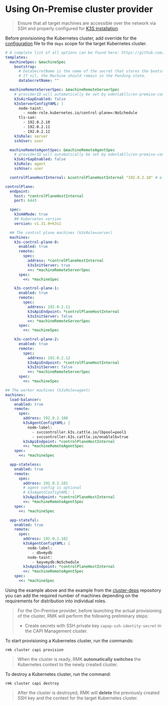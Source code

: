 # Using On-Premise cluster provider

> Ensure that all target machines are accessible over the network via SSH and properly configured for
> [K3S installation](https://docs.k3s.io/installation).

Before provisioning the Kubernetes cluster, add override for
the [configuration](https://github.com/edenlabllc/cluster-deps.bootstrap.infra/blob/develop/etc/deps/develop/values/onprem-cluster.yaml.gotmpl)
file to the `deps` scope for the target Kubernetes cluster.

```yaml
# A complete list of all options can be found here: https://github.com/edenlabllc/on-premise-configurator.operators.infra/blob/develop/watches.yaml
templates:
  machineSpec: &machineSpec
    bootstrap:
      # DataSecretName is the name of the secret that stores the bootstrap data script.
      # If nil, the Machine should remain in the Pending state.
      dataSecretName: ""

  machineRemoteServerSpec: &machineRemoteServerSpec
    # providerID will automatically be set by edenlabllc/on-premise-configurator.operators.infra
    k3sAirGapEnabled: false
    k3sServerConfigYAML: |
      node-taint:
        - node-role.kubernetes.io/control-plane=:NoSchedule
      tls-san:
        - 192.0.2.10
        - 192.0.2.11
        - 192.0.2.12
    k3sRole: server
    sshUser: user

  machineRemoteAgentSpec: &machineRemoteAgentSpec
    # providerID will automatically be set by edenlabllc/on-premise-configurator.operators.infra
    k3sAirGapEnabled: false
    k3sRole: agent
    sshUser: user

  controlPlaneHostInternal: &controlPlaneHostInternal "192.0.2.10" # e.g. 192.0.2.10

controlPlane:
  endpoint:
    host: *controlPlaneHostInternal
    port: 6443

  spec:
    k3sHAMode: true
    ## Kubernetes version
    version: v1.31.9+k3s1

  ## The control plane machines (k3sRole=server)
  machines:
    k3s-control-plane-0:
      enabled: true
      remote:
        spec:
          address: *controlPlaneHostInternal
          k3sInitServer: true
          <<: *machineRemoteServerSpec
      spec:
        <<: *machineSpec

    k3s-control-plane-1:
      enabled: true
      remote:
        spec:
          address: 192.0.2.11
          k3sApiEndpoint: *controlPlaneHostInternal
          k3sInitServer: false
          <<: *machineRemoteServerSpec
      spec:
        <<: *machineSpec

    k3s-control-plane-2:
      enabled: true
      remote:
        spec:
          address: 192.0.2.12
          k3sApiEndpoint: *controlPlaneHostInternal
          k3sInitServer: false
          <<: *machineRemoteServerSpec
      spec:
        <<: *machineSpec

## The worker machines (k3sRole=agent)
machines:
  load-balancer:
    enabled: true
    remote:
      spec:
        address: 192.0.2.100
        k3sAgentConfigYAML: |
          node-label:
            - svccontroller.k3s.cattle.io/lbpool=pool1
            - svccontroller.k3s.cattle.io/enablelb=true
        k3sApiEndpoint: *controlPlaneHostInternal
        <<: *machineRemoteAgentSpec
    spec:
      <<: *machineSpec

  app-stateless:
    enabled: true
    remote:
      spec:
        address: 192.0.2.101
        # agent config is optional
        # k3sAgentConfigYAML: |
        k3sApiEndpoint: *controlPlaneHostInternal
        <<: *machineRemoteAgentSpec
    spec:
      <<: *machineSpec

  app-stateful:
    enabled: true
    remote:
      spec:
        address: 192.0.2.102
        k3sAgentConfigYAML: |
          node-label:
            - db=mydb
          node-taint:
            - key=mydb:NoSchedule
        k3sApiEndpoint: *controlPlaneHostInternal
        <<: *machineRemoteAgentSpec
    spec:
      <<: *machineSpec
```

Using the example above and the example from
the [cluster-deps](https://github.com/edenlabllc/cluster-deps.bootstrap.infra/blob/develop/etc/deps/develop/values/onprem-cluster.yaml.gotmpl)
repository you can add the required number of machines depending on the requirements for distribution into individual roles.

> For the On-Premise provider, before launching the actual provisioning of the cluster,
> RMK will perform the following preliminary steps:
>
> - Create secrets with SSH private key `capop-ssh-identity-secret` in the CAPI Management cluster.

To start provisioning a Kubernetes cluster, run the commands:

```shell
rmk cluster capi provision
```

> When the cluster is ready, RMK **automatically switches** the Kubernetes context to the newly created cluster.

To destroy a Kubernetes cluster, run the command:

```shell
rmk cluster capi destroy
```

> After the cluster is destroyed, RMK will **delete** the previously created SSH key and the context
> for the target Kubernetes cluster.
